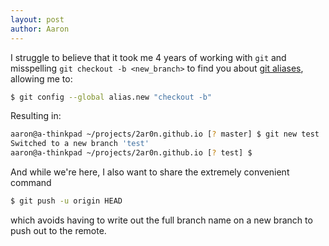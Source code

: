 ```yaml
---
layout: post
author: Aaron
---
```


I struggle to believe that it took me 4 years of working with `git` and misspelling `git checkout -b <new_branch>` to find you about [git aliases](https://git-scm.com/book/en/v2/Git-Basics-Git-Aliases), allowing me to:

```bash
$ git config --global alias.new "checkout -b"
```

Resulting in:

```bash
aaron@a-thinkpad ~/projects/2ar0n.github.io [? master] $ git new test
Switched to a new branch 'test'
aaron@a-thinkpad ~/projects/2ar0n.github.io [? test] $
```

And while we're here, I also want to share the extremely convenient command

```bash
$ git push -u origin HEAD
```

which avoids having to write out the full branch name on a new branch to push out to the remote.
